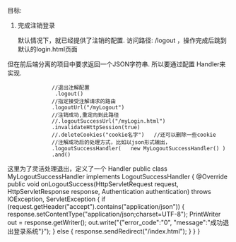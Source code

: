 目标:  
1. 完成注销登录

   默认情况下，就已经提供了注销的配置. 访问路径:  /logout  ，操作完成后跳到 默认的login.html页面
   
  但在前后端分离的项目中要求返回一个JSON字符串. 所以要通过配置 Handler来实现. 
  
  
  
                  //退出注解配置
                   .logout()
                  //指定接受注解请求的路由
                  .logoutUrl("/myLogout")
                  //注销成功,重定向到此路径
                  //.logoutSuccessUrl("/myLogin.html")
                  .invalidateHttpSession(true)
                  //.deleteCookies("cookie名字")   //还可以删除一些cookie
                  //注解成功后的处理方式，比如以json形式输出，
                  .logoutSuccessHandler(   new MyLogoutSuccessHandler() )
                  .and()

  
  这里为了灵活处理退出，定义了一个 Handler
  public class MyLogoutSuccessHandler implements LogoutSuccessHandler {
      @Override
      public void onLogoutSuccess(HttpServletRequest request, HttpServletResponse response, Authentication authentication) throws IOException, ServletException {
          if (request.getHeader("accept").contains("application/json")) {
              response.setContentType("application/json;charset=UTF-8");
              PrintWriter out = response.getWriter();
              out.write("{\"error_code\":\"0\", \"message\":\"成功退出登录系统\"}");
          } else {
              response.sendRedirect("/index.html");
          }
      }
  }